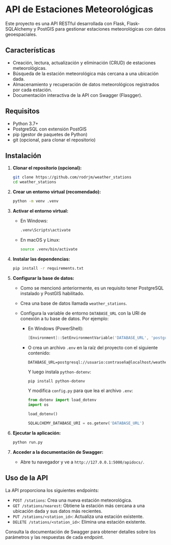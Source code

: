 # API de Estaciones Meteorológicas

Este proyecto es una API RESTful desarrollada con Flask, Flask-SQLAlchemy y PostGIS para gestionar estaciones meteorológicas con datos geoespaciales.

## Características

* Creación, lectura, actualización y eliminación (CRUD) de estaciones meteorológicas.
* Búsqueda de la estación meteorológica más cercana a una ubicación dada.
* Almacenamiento y recuperación de datos meteorológicos registrados por cada estación.
* Documentación interactiva de la API con Swagger (Flasgger).

## Requisitos

* Python 3.7+
* PostgreSQL con extensión PostGIS
* pip (gestor de paquetes de Python)
* git (opcional, para clonar el repositorio)

## Instalación

1.  **Clonar el repositorio (opcional):**

    ```bash
    git clone https://github.com/rodrjm/weather_stations
    cd weather_stations
    ```

2.  **Crear un entorno virtual (recomendado):**

    ```bash
    python -m venv .venv
    ```

3.  **Activar el entorno virtual:**

    * En Windows:

        ```bash
        .venv\Scripts\activate
        ```

    * En macOS y Linux:

        ```bash
        source .venv/bin/activate
        ```

4.  **Instalar las dependencias:**

    ```bash
    pip install -r requirements.txt
    ```

5.  **Configurar la base de datos:**

    * Como se mencionó anteriormente, es un requisito tener PostgreSQL instalado y PostGIS habilitado.
    * Crea una base de datos llamada `weather_stations`.
    * Configura la variable de entorno `DATABASE_URL` con la URI de conexión a tu base de datos. Por ejemplo:

        * En Windows (PowerShell):

            ```powershell
            [Environment]::SetEnvironmentVariable('DATABASE_URL', 'postgresql://usuario:contraseña@localhost/weather_stations', 'User')
            ```

        * O crea un archivo `.env` en la raíz del proyecto con el siguiente contenido:

            ```
            DATABASE_URL=postgresql://usuario:contraseña@localhost/weather_stations
            ```

            Y luego instala `python-dotenv`:

            ```bash
            pip install python-dotenv
            ```

            Y modifica `config.py` para que lea el archivo `.env`:

            ```python
            from dotenv import load_dotenv
            import os

            load_dotenv()

            SQLALCHEMY_DATABASE_URI = os.getenv('DATABASE_URL')
            ```

6.  **Ejecutar la aplicación:**

    ```bash
    python run.py
    ```

7.  **Acceder a la documentación de Swagger:**

    * Abre tu navegador y ve a `http://127.0.0.1:5000/apidocs/`.

## Uso de la API

La API proporciona los siguientes endpoints:

* `POST /stations`: Crea una nueva estación meteorológica.
* `GET /stations/nearest`: Obtiene la estación más cercana a una ubicación dada y sus datos más recientes.
* `PUT /stations/<station_id>`: Actualiza una estación existente.
* `DELETE /stations/<station_id>`: Elimina una estación existente.

Consulta la documentación de Swagger para obtener detalles sobre los parámetros y las respuestas de cada endpoint.
